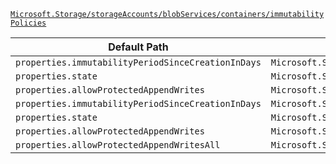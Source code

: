 [`Microsoft.Storage/storageAccounts/blobServices/containers/immutabilityPolicies`](https://docs.microsoft.com/en-us/azure/templates/microsoft.storage/storageaccounts/blobservices/containers/immutabilitypolicies)

| Default Path | Alias |
|---|---|
| `properties.immutabilityPeriodSinceCreationInDays` | `Microsoft.Storage/storageAccounts/blobServices/containers/immutabilityPolicies/default.immutabilityPeriodSinceCreationInDays` |
| `properties.state` | `Microsoft.Storage/storageAccounts/blobServices/containers/immutabilityPolicies/default.state` |
| `properties.allowProtectedAppendWrites` | `Microsoft.Storage/storageAccounts/blobServices/containers/immutabilityPolicies/default.allowProtectedAppendWrites` |
| `properties.immutabilityPeriodSinceCreationInDays` | `Microsoft.Storage/storageAccounts/blobServices/containers/immutabilityPolicies/immutabilityPeriodSinceCreationInDays` |
| `properties.state` | `Microsoft.Storage/storageAccounts/blobServices/containers/immutabilityPolicies/state` |
| `properties.allowProtectedAppendWrites` | `Microsoft.Storage/storageAccounts/blobServices/containers/immutabilityPolicies/allowProtectedAppendWrites` |
| `properties.allowProtectedAppendWritesAll` | `Microsoft.Storage/storageAccounts/blobServices/containers/immutabilityPolicies/allowProtectedAppendWritesAll` |

